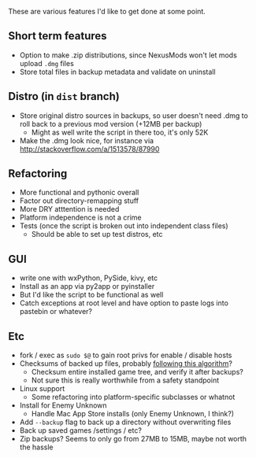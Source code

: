 These are various features I'd like to get done at some point.

## Short term features

* Option to make .zip distributions, since NexusMods won't let mods upload `.dmg` files
* Store total files in backup metadata and validate on uninstall

## Distro (in `dist` branch)

* Store original distro sources in backups, so user doesn't need .dmg to roll back 
  to a previous mod version (+12MB per backup)
  * Might as well write the script in there too, it's only 52K
* Make the .dmg look nice, for instance via http://stackoverflow.com/a/1513578/87990

## Refactoring

* More functional and pythonic overall
* Factor out directory-remapping stuff
* More DRY atttention is needed
* Platform independence is not a crime
* Tests (once the script is broken out into independent class files)
  * Should be able to set up test distros, etc

## GUI

* write one with wxPython, PySide, kivy, etc
* Install as an app via py2app or pyinstaller
* But I'd like the script to be functional as well
* Catch exceptions at root level and have option to paste logs into pastebin or whatever?

## Etc

* fork / exec as `sudo $@` to gain root privs for enable / disable hosts
* Checksums of backed up files, probably [following this algorithm](http://stackoverflow.com/a/3431835/87990)?
  * Checksum entire installed game tree, and verify it after backups?
  * Not sure this is really worthwhile from a safety standpoint
* Linux support
  * Some refactoring into platform-specific subclasses or whatnot
* Install for Enemy Unknown
  * Handle Mac App Store installs (only Enemy Unknown, I think?)
* Add `--backup` flag to back up a directory without overwriting files
* Back up saved games /settings / etc?
* Zip backups? Seems to only go from 27MB to 15MB, maybe not worth the hassle
